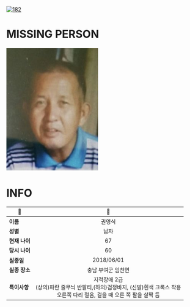 [![182](https://img.shields.io/badge/%EC%8B%A4%EC%A2%85%EC%8B%A0%EA%B3%A0%EB%8A%94%20%EA%B5%AD%EB%B2%88%EC%97%86%EC%9D%B4-182-blue)](http://safe182.go.kr/index.do)

# MISSING PERSON

<img src="./missing_person.jpg">

# INFO

|🔑|💎|
|--|:--:|
|**이름**|권영식|
|**성별**|남자|
|**현재 나이**|67|
|**당시 나이**|60|
|**실종일**|2018/06/01|
|**실종 장소**|충남 부여군 임천면 |
|**특이사항**|지적장애 2급</br>(상의)파란 줄무늬 반팔티,(하의)검정바지, (신발)흰색 크록스 착용 </br>오른쪽 다리 절음, 걸을 때 오른 쪽 팔을 살짝 듬|
